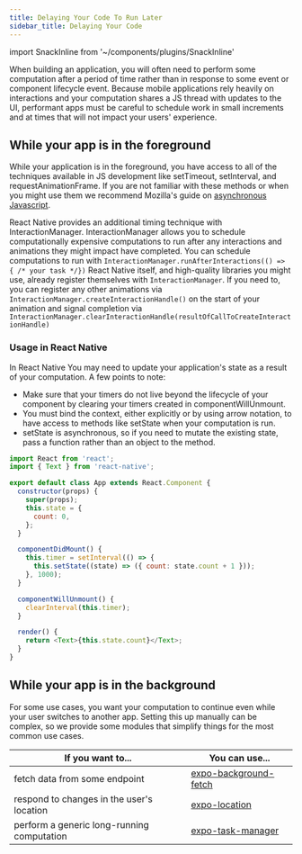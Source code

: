 ```yaml
---
title: Delaying Your Code To Run Later
sidebar_title: Delaying Your Code
---
```


import SnackInline from '~/components/plugins/SnackInline'

When building an application, you will often need to perform some computation after a period of time rather than in response to some event or component lifecycle event.  Because mobile applications rely heavily on interactions and your computation shares a JS thread with updates to the UI, performant apps must be careful to schedule work in small increments and at times that will not impact your users' experience.


## While your app is in the foreground
 While your application is in the foreground, you have access to all of the techniques available in JS development like setTimeout, setInterval, and requestAnimationFrame.  If you are not familiar with these methods or when you might use them we recommend Mozilla's guide on [asynchronous Javascript](https://developer.mozilla.org/en-US/docs/Learn/JavaScript/Asynchronous/Timeouts_and_intervals).

React Native provides an additional timing technique with InteractionManager.  InteractionManager allows you to schedule computationally expensive computations to run after any interactions and animations they might impact have completed.  You can schedule computations to run with `InteractionManager.runAfterInteractions(() => { /* your task */})` React Native itself, and high-quality libraries you might use, already register themselves with `InteractionManager`.  If you need to, you can register any other animations via `InteractionManager.createInteractionHandle()` on the start of your animation and signal completion via `InteractionManager.clearInteractionHandle(resultOfCallToCreateInteractionHandle)`


### Usage in React Native

In React Native You may need to update your application's state as a result of your computation.  A few points to note:
- Make sure that your timers do not live beyond the lifecycle of your component by clearing your timers created in componentWillUnmount.
- You must bind the context, either explicitly or by using arrow notation, to have access to methods like setState when your computation is run.
- setState is asynchronous, so if you need to mutate the existing state, pass a function rather than an object to the method.

<SnackInline>

<!-- prettier-ignore -->
```js
import React from 'react';
import { Text } from 'react-native';

export default class App extends React.Component {
  constructor(props) {
    super(props);
    this.state = {
      count: 0,
    };
  }

  componentDidMount() {
    this.timer = setInterval(() => {
      this.setState((state) => ({ count: state.count + 1 }));
    }, 1000);
  }

  componentWillUnmount() {
    clearInterval(this.timer);
  }

  render() {
    return <Text>{this.state.count}</Text>;
  }
}
```

</SnackInline>


## While your app is in the background

For some use cases, you want your computation to continue even while your user switches to another app.  Setting this up manually can be complex, so we provide some modules that simplify things for the most common use cases.


| If you want to... | You can use... |
| ----------------------- | ----------- |
| fetch data from some endpoint          | [expo-background-fetch](https://docs.expo.io/versions/latest/sdk/background-fetch/) |
| respond to changes in the user's location           | [expo-location](https://docs.expo.io/versions/latest/sdk/location/) |
| perform a generic long-running computation   | [expo-task-manager](https://docs.expo.io/versions/latest/sdk/task-manager/) |
